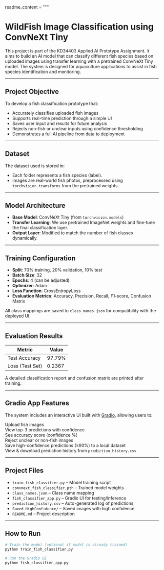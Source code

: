 

readme_content = """
# WildFish Image Classification using ConvNeXt Tiny

This project is part of the KD34403 Applied AI Prototype Assignment. It aims to build an AI model that can classify different fish species based on uploaded images using transfer learning with a pretrained ConvNeXt Tiny model. The system is designed for aquaculture applications to assist in fish species identification and monitoring.

---

## Project Objective

To develop a fish classification prototype that:
- Accurately classifies uploaded fish images
- Supports real-time prediction through a simple UI
- Saves user input and results for future analysis
- Rejects non-fish or unclear inputs using confidence thresholding
- Demonstrates a full AI pipeline from data to deployment

---

## Dataset

The dataset used is stored in:


- Each folder represents a fish species (label).
- Images are real-world fish photos, preprocessed using `torchvision.transforms` from the pretrained weights.

---

## Model Architecture

- **Base Model**: ConvNeXt Tiny (from `torchvision.models`)
- **Transfer Learning**: We use pretrained ImageNet weights and fine-tune the final classification layer.
- **Output Layer**: Modified to match the number of fish classes dynamically.

---

## Training Configuration

- **Split**: 70% training, 20% validation, 10% test
- **Batch Size**: 32
- **Epochs**: 4 (can be adjusted)
- **Optimizer**: Adam
- **Loss Function**: CrossEntropyLoss
- **Evaluation Metrics**: Accuracy, Precision, Recall, F1-score, Confusion Matrix

All class mappings are saved to `class_names.json` for compatibility with the deployed UI.

---

## Evaluation Results

| Metric          | Value         |
|-----------------|---------------|
| Test Accuracy   | 97.79%        |
| Loss (Test Set) | 0.2367        |

A detailed classification report and confusion matrix are printed after training.

---

## Gradio App Features

The system includes an interactive UI built with [Gradio](https://gradio.app), allowing users to:

Upload fish images  
View top-3 predictions with confidence  
See accuracy score (confidence %)  
Reject unclear or non-fish images  
Save high-confidence predictions (≥90%) to a local dataset  
View & download prediction history from `prediction_history.csv`

---

## Project Files

- `train_fish_classifier.py` – Model training script
- `convnext_fish_classifier.pth` – Trained model weights
- `class_names.json` – Class name mapping
- `fish_classifier_app.py` – Gradio UI for testing/inference
- `prediction_history.csv` – Auto-generated log of predictions
- `Saved_HighConfidence/` – Saved images with high confidence
- `README.md` – Project description

---

## How to Run

```bash
# Train the model (optional if model is already trained)
python train_fish_classifier.py

# Run the Gradio UI
python fish_classifier_app.py
